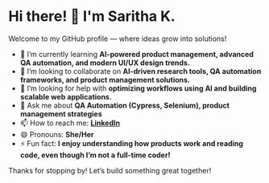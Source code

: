 # Hi there! 👋 I'm Saritha K.

Welcome to my GitHub profile — where ideas grow into solutions!

- 🌱 I’m currently learning **AI-powered product management, advanced QA automation, and modern UI/UX design trends.**  
- 👯 I’m looking to collaborate on **AI-driven research tools, QA automation frameworks, and product management solutions.**  
- 🤔 I’m looking for help with **optimizing workflows using AI and building scalable web applications.**  
- 💬 Ask me about **QA Automation (Cypress, Selenium), product management strategies**  
- 📫 How to reach me: **[LinkedIn](https://www.linkedin.com/in/sarithakeshamoni/)** 
- 😄 Pronouns: **She/Her**  
- ⚡ Fun fact: **I enjoy understanding how products work and reading code, even though I’m not a full-time coder!**

Thanks for stopping by! Let’s build something great together!

